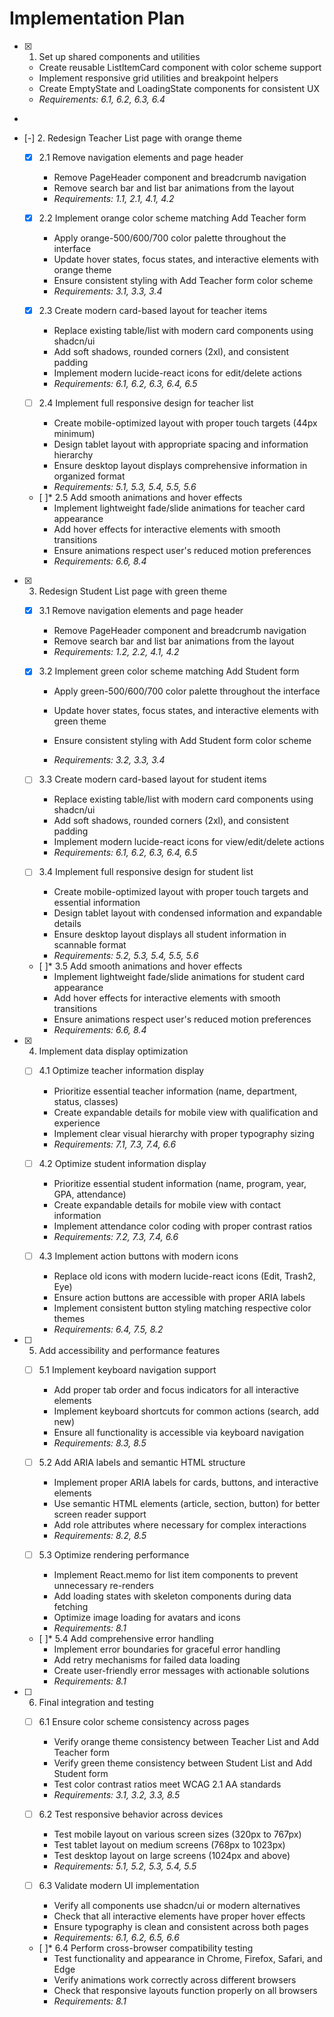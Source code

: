 # Implementation Plan

- [x] 1. Set up shared components and utilities

  - Create reusable ListItemCard component with color scheme support
  - Implement responsive grid utilities and breakpoint helpers
  - Create EmptyState and LoadingState components for consistent UX
  - _Requirements: 6.1, 6.2, 6.3, 6.4_

-

- [-] 2. Redesign Teacher List page with orange theme

  - [x] 2.1 Remove navigation elements and page header

    - Remove PageHeader component and breadcrumb navigation
    - Remove search bar and list bar animations from the layout
    - _Requirements: 1.1, 2.1, 4.1, 4.2_

  - [x] 2.2 Implement orange color scheme matching Add Teacher form

    - Apply orange-500/600/700 color palette throughout the interface
    - Update hover states, focus states, and interactive elements with orange theme
    - Ensure consistent styling with Add Teacher form color scheme
    - _Requirements: 3.1, 3.3, 3.4_

  - [x] 2.3 Create modern card-based layout for teacher items

    - Replace existing table/list with modern card components using shadcn/ui
    - Add soft shadows, rounded corners (2xl), and consistent padding
    - Implement modern lucide-react icons for edit/delete actions
    - _Requirements: 6.1, 6.2, 6.3, 6.4, 6.5_

  - [ ] 2.4 Implement full responsive design for teacher list

    - Create mobile-optimized layout with proper touch targets (44px minimum)
    - Design tablet layout with appropriate spacing and information hierarchy
    - Ensure desktop layout displays comprehensive information in organized format
    - _Requirements: 5.1, 5.3, 5.4, 5.5, 5.6_

  - [ ]\* 2.5 Add smooth animations and hover effects
    - Implement lightweight fade/slide animations for teacher card appearance
    - Add hover effects for interactive elements with smooth transitions
    - Ensure animations respect user's reduced motion preferences
    - _Requirements: 6.6, 8.4_

- [x] 3. Redesign Student List page with green theme

  - [x] 3.1 Remove navigation elements and page header

    - Remove PageHeader component and breadcrumb navigation
    - Remove search bar and list bar animations from the layout
    - _Requirements: 1.2, 2.2, 4.1, 4.2_

  - [x] 3.2 Implement green color scheme matching Add Student form

    - Apply green-500/600/700 color palette throughout the interface
    - Update hover states, focus states, and interactive elements with green theme

    - Ensure consistent styling with Add Student form color scheme
    - _Requirements: 3.2, 3.3, 3.4_

  - [ ] 3.3 Create modern card-based layout for student items

    - Replace existing table/list with modern card components using shadcn/ui
    - Add soft shadows, rounded corners (2xl), and consistent padding
    - Implement modern lucide-react icons for view/edit/delete actions
    - _Requirements: 6.1, 6.2, 6.3, 6.4, 6.5_

  - [ ] 3.4 Implement full responsive design for student list

    - Create mobile-optimized layout with proper touch targets and essential information
    - Design tablet layout with condensed information and expandable details
    - Ensure desktop layout displays all student information in scannable format
    - _Requirements: 5.2, 5.3, 5.4, 5.5, 5.6_

  - [ ]\* 3.5 Add smooth animations and hover effects
    - Implement lightweight fade/slide animations for student card appearance
    - Add hover effects for interactive elements with smooth transitions
    - Ensure animations respect user's reduced motion preferences
    - _Requirements: 6.6, 8.4_

- [x] 4. Implement data display optimization


  - [ ] 4.1 Optimize teacher information display

    - Prioritize essential teacher information (name, department, status, classes)
    - Create expandable details for mobile view with qualification and experience
    - Implement clear visual hierarchy with proper typography sizing
    - _Requirements: 7.1, 7.3, 7.4, 6.6_

  - [ ] 4.2 Optimize student information display

    - Prioritize essential student information (name, program, year, GPA, attendance)
    - Create expandable details for mobile view with contact information
    - Implement attendance color coding with proper contrast ratios
    - _Requirements: 7.2, 7.3, 7.4, 6.6_

  - [ ] 4.3 Implement action buttons with modern icons
    - Replace old icons with modern lucide-react icons (Edit, Trash2, Eye)
    - Ensure action buttons are accessible with proper ARIA labels
    - Implement consistent button styling matching respective color themes
    - _Requirements: 6.4, 7.5, 8.2_

- [ ] 5. Add accessibility and performance features

  - [ ] 5.1 Implement keyboard navigation support

    - Add proper tab order and focus indicators for all interactive elements
    - Implement keyboard shortcuts for common actions (search, add new)
    - Ensure all functionality is accessible via keyboard navigation
    - _Requirements: 8.3, 8.5_

  - [ ] 5.2 Add ARIA labels and semantic HTML structure

    - Implement proper ARIA labels for cards, buttons, and interactive elements
    - Use semantic HTML elements (article, section, button) for better screen reader support
    - Add role attributes where necessary for complex interactions
    - _Requirements: 8.2, 8.5_

  - [ ] 5.3 Optimize rendering performance

    - Implement React.memo for list item components to prevent unnecessary re-renders
    - Add loading states with skeleton components during data fetching
    - Optimize image loading for avatars and icons
    - _Requirements: 8.1_

  - [ ]\* 5.4 Add comprehensive error handling
    - Implement error boundaries for graceful error handling
    - Add retry mechanisms for failed data loading
    - Create user-friendly error messages with actionable solutions
    - _Requirements: 8.1_

- [ ] 6. Final integration and testing

  - [ ] 6.1 Ensure color scheme consistency across pages

    - Verify orange theme consistency between Teacher List and Add Teacher form
    - Verify green theme consistency between Student List and Add Student form
    - Test color contrast ratios meet WCAG 2.1 AA standards
    - _Requirements: 3.1, 3.2, 3.3, 8.5_

  - [ ] 6.2 Test responsive behavior across devices

    - Test mobile layout on various screen sizes (320px to 767px)
    - Test tablet layout on medium screens (768px to 1023px)
    - Test desktop layout on large screens (1024px and above)
    - _Requirements: 5.1, 5.2, 5.3, 5.4, 5.5_

  - [ ] 6.3 Validate modern UI implementation

    - Verify all components use shadcn/ui or modern alternatives
    - Check that all interactive elements have proper hover effects
    - Ensure typography is clean and consistent across both pages
    - _Requirements: 6.1, 6.2, 6.5, 6.6_

  - [ ]\* 6.4 Perform cross-browser compatibility testing
    - Test functionality and appearance in Chrome, Firefox, Safari, and Edge
    - Verify animations work correctly across different browsers
    - Check that responsive layouts function properly on all browsers
    - _Requirements: 8.1_
